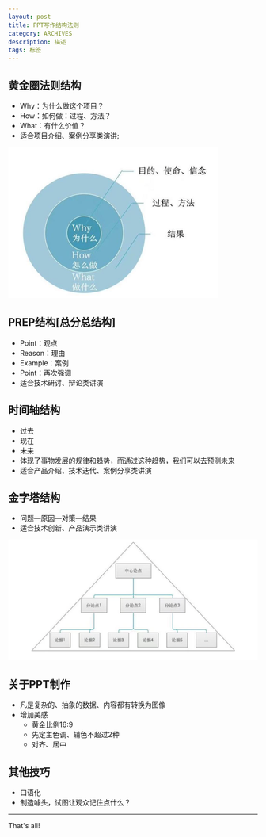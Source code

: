 ```yaml
---
layout: post
title: PPT写作结构法则
category: ARCHIVES
description: 描述
tags: 标签
---
```


## 黄金圈法则结构
* Why：为什么做这个项目？
* How：如何做：过程、方法？
* What：有什么价值？
* 适合项目介绍、案例分享类演讲;

<img src="../../assets/images/PPT黄金圈法则.png" alt="image" style="zoom:50%;" />

## PREP结构[总分总结构]
* Point：观点
* Reason：理由
* Example：案例
* Point：再次强调
* 适合技术研讨、辩论类讲演

## 时间轴结构
* 过去
* 现在
* 未来
* 体现了事物发展的规律和趋势，而通过这种趋势，我们可以去预测未来
* 适合产品介绍、技术迭代、案例分享类讲演

## 金字塔结构
* 问题—原因—对策—结果
* 适合技术创新、产品演示类讲演

<img src="../../assets/images/PPT 金字塔结构.png" alt="image" style="zoom:50%;" />

## 关于PPT制作
* 凡是复杂的、抽象的数据、内容都有转换为图像
* 增加美感
	- 黄金比例16:9
	- 先定主色调、辅色不超过2种
	- 对齐、居中

## 其他技巧
* 口语化
* 制造噱头，试图让观众记住点什么？

---
That's all!
